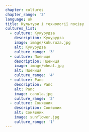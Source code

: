 ```yaml
---
chapter: cultures
chapter_range: '3'
language: uk
title: Культури і технології посіву
cultures_list:
  - culture: Кукурудза
    description: Кукурудза
    image: image/kukuruza.jpg
    alt: Кукурудза
    culture_range: '3'
  - culture: Пшениця
    description: Пшениця
    image: image/wheat.jpg
    alt: Пшениця
    culture_range: '4'
  - culture: Рапс
    description: Рапс
    alt: Рапс
    image: canola.jpg
    culture_range: '2'
  - culture: Соняшник
    description: Соняшник
    alt: Соняшник
    image: sunflower.jpg
    culture_range: '1'
---
```

